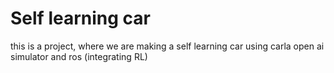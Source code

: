 # Self learning car 
this is a project, where we are making a self learning car using carla open ai simulator and ros (integrating RL)
